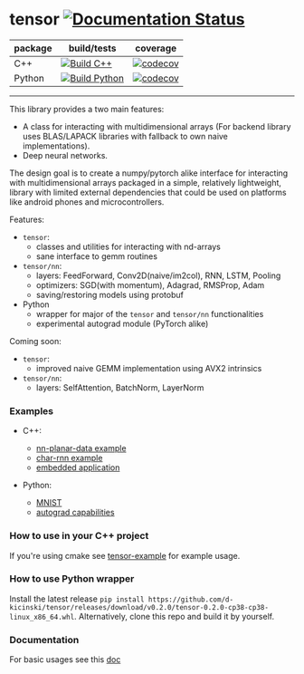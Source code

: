 # tensor [![Documentation Status](https://readthedocs.org/projects/tensor-library/badge/?version=latest)](https://tensor-library.readthedocs.io/en/latest/?badge=latest)

| package | build/tests | coverage |
|---------|-------------|----------|
| C++    | [![Build C++](https://github.com/d-kicinski/tensor/actions/workflows/build.yml/badge.svg)](https://github.com/d-kicinski/tensor/actions/workflows/build.yml) | [![codecov](https://codecov.io/gh/d-kicinski/tensor/branch/master/graph/badge.svg?flag=cpp)](https://codecov.io/gh/d-kicinski/tensor) |
| Python | [![Build Python](https://github.com/d-kicinski/tensor/actions/workflows/python.yml/badge.svg)](https://github.com/d-kicinski/tensor/actions/workflows/python.yml) | [![codecov](https://codecov.io/gh/d-kicinski/tensor/branch/master/graph/badge.svg?flag=python)](https://codecov.io/gh/d-kicinski/tensor) |

--------------------------

This library provides a two main features:
- A class for interacting with multidimensional arrays (For backend library uses BLAS/LAPACK libraries with fallback to
own naive implementations).
- Deep neural networks.

The design goal is to create a numpy/pytorch alike interface for interacting
with multidimensional arrays packaged in a simple, relatively lightweight, library with limited external dependencies that
could be used on platforms like android phones and microcontrollers.

Features:
* `tensor`:
    * classes and utilities for interacting with nd-arrays
    * sane interface to gemm routines
* `tensor/nn`: 
    * layers: FeedForward, Conv2D(naive/im2col), RNN, LSTM, Pooling
    * optimizers: SGD(with momentum), Adagrad, RMSProp, Adam
    * saving/restoring models using protobuf
* Python
    * wrapper for major of the `tensor` and `tensor/nn` functionalities
    * experimental autograd module (PyTorch alike)
    
Coming soon:
* `tensor`:
    * improved naive GEMM implementation using AVX2 intrinsics
* `tensor/nn`:
    * layers: SelfAttention, BatchNorm, LayerNorm


### Examples
* C++:
    * [nn-planar-data example](https://github.com/d-kicinski/tensor/tree/master/examples/nn-planar-data)
    * [char-rnn example](https://github.com/d-kicinski/tensor/tree/master/examples/char-rnn)
    * [embedded application](https://github.com/d-kicinski/tensor-example-embedded)
    
* Python:
    * [MNIST](https://github.com/d-kicinski/tensor/tree/master/python/examples/mnist)
    * [autograd capabilities](https://github.com/d-kicinski/tensor/tree/master/python/examples/autograd)
  
### How to use in your C++ project
If you're using cmake see [tensor-example](https://github.com/dawidkski/tensor-example) for example usage.

### How to use Python wrapper
Install the latest release `pip install https://github.com/d-kicinski/tensor/releases/download/v0.2.0/tensor-0.2.0-cp38-cp38-linux_x86_64.whl`.
Alternatively, clone this repo and build it by yourself.


### Documentation
For basic usages see this [doc](https://tensor-library.readthedocs.io/en/latest/usage.html)

